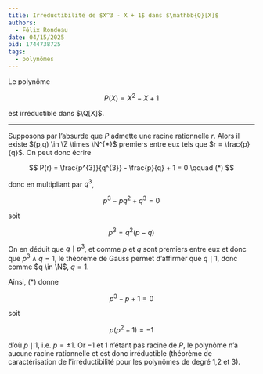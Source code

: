 ```yaml
---
title: Irréductibilité de $X^3 - X + 1$ dans $\mathbb{Q}[X]$
authors:
  - Félix Rondeau
date: 04/15/2025
pid: 1744738725
tags:
  - polynômes
---
```


Le polynôme

$$
    P(X) = X^{2} - X + 1
$$

est irréductible dans $\Q[X]$.

---

Supposons par l’absurde que $P$ admette une racine rationnelle $r$. Alors il existe $(p,q) \in \Z \times \N^{*}$ premiers entre eux tels que $r = \frac{p}{q}$. On peut donc écrire

$$
    P(r) = \frac{p^{3}}{q^{3}} - \frac{p}{q} + 1 = 0 \qquad (*)
$$

donc en multipliant par $q^{3}$,

$$
    p^{3} - pq^{2} + q^{3} = 0
$$

soit

$$
    p^{3} = q^{2}(p-q)
$$

On en déduit que $q \mid p^{3}$, et comme $p$ et $q$ sont premiers entre eux et donc que $p^{3}\land q = 1$, le théorème de Gauss permet d’affirmer que $q \mid 1$, donc comme $q \in \N$, $q=1$.

Ainsi, $(*)$ donne

$$
    p^{3} - p + 1 = 0
$$

soit

$$
    p(p^{2} + 1) = -1
$$

d’où $p \mid 1$, i.e. $p=\pm 1$. Or $-1$ et $1$ n’étant pas racine de $P$, le polynôme n’a aucune racine rationnelle et est donc irréductible (théorème de caractérisation de l’irréductibilité pour les polynômes de degré 1,2 et 3).
